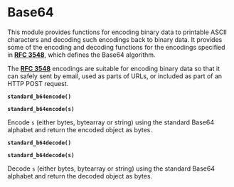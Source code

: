 # Base64

This module provides functions for encoding binary data to printable
ASCII characters and decoding such encodings back to binary data.
It provides some of the encoding and decoding functions for the encodings specified in
[**RFC 3548**](https://tools.ietf.org/html/rfc3548.html), which defines the Base64 algorithm.

The [**RFC 3548**](https://tools.ietf.org/html/rfc3548.html) encodings are suitable for encoding binary data so that it can
safely sent by email, used as parts of URLs, or included as part of an HTTP
POST request.


**`standard_b64encode()`**

**`standard_b64encode(s)`**

Encode ```s``` (either bytes, bytearray or string) using the standard Base64 alphabet and return the encoded object as bytes.


**`standard_b64decode()`**

**`standard_b64decode(s)`**

Decode ```s``` (either bytes, bytearray or string) using the standard Base64 alphabet and return the decoded object as bytes.
<!--stackedit_data:
eyJoaXN0b3J5IjpbNjU4OTUwMzMwLDIxOTM1NDQ1OF19
-->